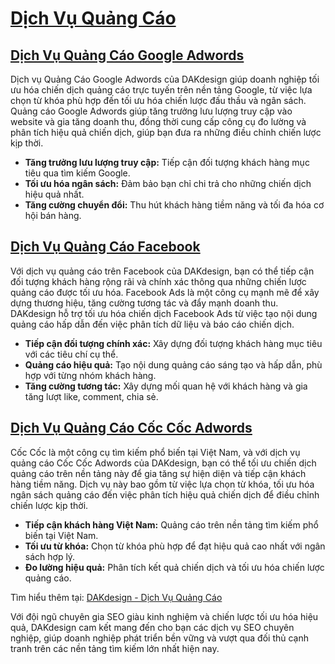 # [Dịch Vụ Quảng Cáo](https://www.dakdesign.net/vi/dich-vu/dich-vu-quang-cao/)

## [Dịch Vụ Quảng Cáo Google Adwords](https://www.dakdesign.net/dich-vu-quang-cao-google-adwords/)
Dịch vụ Quảng Cáo Google Adwords của DAKdesign giúp doanh nghiệp tối ưu hóa chiến dịch quảng cáo trực tuyến trên nền tảng Google, từ việc lựa chọn từ khóa phù hợp đến tối ưu hóa chiến lược đấu thầu và ngân sách. Quảng cáo Google Adwords giúp tăng trưởng lưu lượng truy cập vào website và gia tăng doanh thu, đồng thời cung cấp công cụ đo lường và phân tích hiệu quả chiến dịch, giúp bạn đưa ra những điều chỉnh chiến lược kịp thời.

- **Tăng trưởng lưu lượng truy cập:** Tiếp cận đối tượng khách hàng mục tiêu qua tìm kiếm Google.
- **Tối ưu hóa ngân sách:** Đảm bảo bạn chỉ chi trả cho những chiến dịch hiệu quả nhất.
- **Tăng cường chuyển đổi:** Thu hút khách hàng tiềm năng và tối đa hóa cơ hội bán hàng.

## [Dịch Vụ Quảng Cáo Facebook](https://www.dakdesign.net/dich-vu-quang-cao-facebook/)
Với dịch vụ quảng cáo trên Facebook của DAKdesign, bạn có thể tiếp cận đối tượng khách hàng rộng rãi và chính xác thông qua những chiến lược quảng cáo được tối ưu hóa. Facebook Ads là một công cụ mạnh mẽ để xây dựng thương hiệu, tăng cường tương tác và đẩy mạnh doanh thu. DAKdesign hỗ trợ tối ưu hóa chiến dịch Facebook Ads từ việc tạo nội dung quảng cáo hấp dẫn đến việc phân tích dữ liệu và báo cáo chiến dịch.

- **Tiếp cận đối tượng chính xác:** Xây dựng đối tượng khách hàng mục tiêu với các tiêu chí cụ thể.
- **Quảng cáo hiệu quả:** Tạo nội dung quảng cáo sáng tạo và hấp dẫn, phù hợp với từng nhóm khách hàng.
- **Tăng cường tương tác:** Xây dựng mối quan hệ với khách hàng và gia tăng lượt like, comment, chia sẻ.

## [Dịch Vụ Quảng Cáo Cốc Cốc Adwords](https://www.dakdesign.net/dich-vu-quang-cao-coc-coc-adwords/)
Cốc Cốc là một công cụ tìm kiếm phổ biến tại Việt Nam, và với dịch vụ quảng cáo Cốc Cốc Adwords của DAKdesign, bạn có thể tối ưu chiến dịch quảng cáo trên nền tảng này để gia tăng sự hiện diện và tiếp cận khách hàng tiềm năng. Dịch vụ này bao gồm từ việc lựa chọn từ khóa, tối ưu hóa ngân sách quảng cáo đến việc phân tích hiệu quả chiến dịch để điều chỉnh chiến lược kịp thời.

- **Tiếp cận khách hàng Việt Nam:** Quảng cáo trên nền tảng tìm kiếm phổ biến tại Việt Nam.
- **Tối ưu từ khóa:** Chọn từ khóa phù hợp để đạt hiệu quả cao nhất với ngân sách hợp lý.
- **Đo lường hiệu quả:** Phân tích kết quả chiến dịch và tối ưu hóa chiến lược quảng cáo.

Tìm hiểu thêm tại: [DAKdesign - Dịch Vụ Quảng Cáo](https://www.dakdesign.net/vi/dich-vu/dich-vu-quang-cao/)

Với đội ngũ chuyên gia SEO giàu kinh nghiệm và chiến lược tối ưu hóa hiệu quả, DAKdesign cam kết mang đến cho bạn các dịch vụ SEO chuyên nghiệp, giúp doanh nghiệp phát triển bền vững và vượt qua đối thủ cạnh tranh trên các nền tảng tìm kiếm lớn nhất hiện nay.
